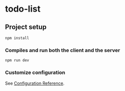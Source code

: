 # todo-list

## Project setup
```
npm install
```

### Compiles and run both the client and the server
```
npm run dev
```


### Customize configuration
See [Configuration Reference](https://cli.vuejs.org/config/).
